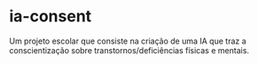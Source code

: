# ia-consent
Um projeto escolar que consiste na criação de uma IA que traz a conscientização sobre transtornos/deficiências físicas e mentais.

